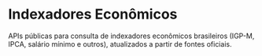 # Indexadores Econômicos

APIs públicas para consulta de indexadores econômicos brasileiros (IGP-M, IPCA, salário mínimo e outros), atualizados a partir de fontes oficiais.
